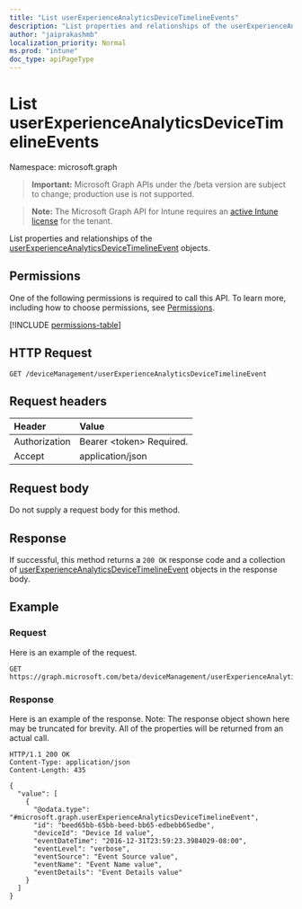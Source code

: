 ```yaml
---
title: "List userExperienceAnalyticsDeviceTimelineEvents"
description: "List properties and relationships of the userExperienceAnalyticsDeviceTimelineEvent objects."
author: "jaiprakashmb"
localization_priority: Normal
ms.prod: "intune"
doc_type: apiPageType
---
```


# List userExperienceAnalyticsDeviceTimelineEvents

Namespace: microsoft.graph

> **Important:** Microsoft Graph APIs under the /beta version are subject to change; production use is not supported.

> **Note:** The Microsoft Graph API for Intune requires an [active Intune license](https://go.microsoft.com/fwlink/?linkid=839381) for the tenant.

List properties and relationships of the [userExperienceAnalyticsDeviceTimelineEvent](../resources/intune-devices-userexperienceanalyticsdevicetimelineevent.md) objects.

## Permissions
One of the following permissions is required to call this API. To learn more, including how to choose permissions, see [Permissions](/graph/permissions-reference).

<!-- { "blockType": "permissions", "name": "intune_devices_userexperienceanalyticsdevicetimelineevent_list" } -->
[!INCLUDE [permissions-table](../includes/permissions/intune-devices-userexperienceanalyticsdevicetimelineevent-list-permissions.md)]

## HTTP Request
<!-- {
  "blockType": "ignored"
}
-->
``` http
GET /deviceManagement/userExperienceAnalyticsDeviceTimelineEvent
```

## Request headers
|Header|Value|
|:---|:---|
|Authorization|Bearer &lt;token&gt; Required.|
|Accept|application/json|

## Request body
Do not supply a request body for this method.

## Response
If successful, this method returns a `200 OK` response code and a collection of [userExperienceAnalyticsDeviceTimelineEvent](../resources/intune-devices-userexperienceanalyticsdevicetimelineevent.md) objects in the response body.

## Example

### Request
Here is an example of the request.
``` http
GET https://graph.microsoft.com/beta/deviceManagement/userExperienceAnalyticsDeviceTimelineEvent
```

### Response
Here is an example of the response. Note: The response object shown here may be truncated for brevity. All of the properties will be returned from an actual call.
``` http
HTTP/1.1 200 OK
Content-Type: application/json
Content-Length: 435

{
  "value": [
    {
      "@odata.type": "#microsoft.graph.userExperienceAnalyticsDeviceTimelineEvent",
      "id": "beed65bb-65bb-beed-bb65-edbebb65edbe",
      "deviceId": "Device Id value",
      "eventDateTime": "2016-12-31T23:59:23.3984029-08:00",
      "eventLevel": "verbose",
      "eventSource": "Event Source value",
      "eventName": "Event Name value",
      "eventDetails": "Event Details value"
    }
  ]
}
```

